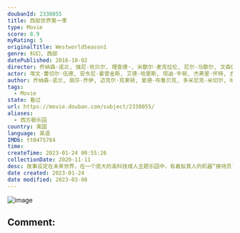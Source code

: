 ```yaml
---
doubanId: 2338055
title: 西部世界第一季
type: Movie
score: 8.9
myRating: 5
originalTitle: WestworldSeason1
genre: 科幻, 西部
datePublished: 2016-10-02
director: 乔纳森·诺兰, 强尼·坎贝尔, 理查德·, 米歇尔·麦克拉伦, 尼尔·马歇尔, 文森佐·纳塔利, 弗雷德·托耶, 斯蒂芬·威廉姆斯
actor: 埃文·蕾切尔·伍德, 安东尼·霍普金斯, 艾德·哈里斯, 坦迪·牛顿, 杰弗里·怀特, 吉米·辛普森, 詹姆斯·麦斯登, 本·巴恩斯, 英格丽德·波尔索·贝达尔, 卢克·海姆斯沃斯, 西瑟·巴比特·科努德森, 安吉拉·萨拉弗安, 珊农·沃德华德, 西蒙·夸特曼, 小克利夫顿·克林斯, 罗德里戈·桑托罗, 奥利弗·贝尔, 莱昂纳多·吴, 詹姆斯·兰德里·赫伯特, 路易斯·赫特哈姆, 杰弗里·丹尼尔·菲利普斯, 泰莎·汤普森, 米兰达·奥图, 库里·格拉汉姆, 凯尔·柏海莫, 凯姬·迈克拉瑞, 奥利维亚·梅, 杰姬·摩尔, 妲露拉·莱莉, 史蒂文·奥格, 罗比·史密斯, 乔什·克拉克, 梅森·麦卡利, 布兰登·范弗利特, 莉娜·乔格斯, 吉米·索瑞茜莉, 丽丽·博尔丹, 妮娅·金斯利, 加里·西弗斯, 韦德·威廉姆斯, 安德鲁·康斯坦丁尼, 达瑞尔·切尔尼, 迈克尔·凯斯, 卡尔·, 迪兰·科宁, 布拉德福德·塔图姆, 莉莉·西蒙斯, 博亚娜·诺瓦科维奇, 米奇·西罗亚
author: 乔纳森·诺兰, 丽莎·乔伊, 迈克尔·克莱顿, 爱德·布鲁贝克, 多米尼克·米切尔, 哈莉·韦格林·格罗斯, 游朝凯, 丹·迪茨, 凯茜·林根费尔特, 丹尼尔·
tags:
  - Movie
state: 看过
url: https://movie.douban.com/subject/2338055/
aliases:
  - 西方极乐园
country: 美国
language: 英语
IMDb: tt0475784
time: 
createTime: 2023-01-24 00:55:26
collectionDate: 2020-11-11
desc: 故事设定在未来世界，在一个庞大的高科技成人主题乐园中，有着拟真人的机器“接待员”能让游客享尽情欲、暴力等欲望的放纵，主要叙述被称为“西部世界”的未来主题公园。它提供给游客杀戮与性欲的满足。但是在这世...
date created: 2023-01-24
date modified: 2023-03-08
---
```


![image](p2403347953.jpg)

Comment:
---
